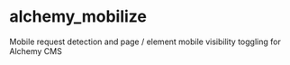 alchemy_mobilize
================

Mobile request detection and page / element mobile visibility toggling for Alchemy CMS